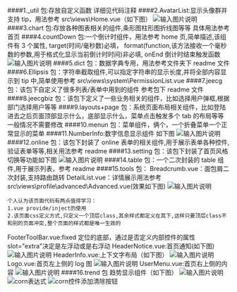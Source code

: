 ####1.\_util 包:存放自定义函数 详细见代码注释
####2.AvatarList:显示头像群并支持 tip，用法参考 src\views\Home.vue（如下图）
![输入图片说明](https://static.oschina.net/uploads/img/201904/12181253_O0Xi.png '在这里输入图片标题')
####3.chart 包:存放各种图表相关的组件,条形图柱形图折线图等等 具体用法参考首页
####4.countDown 包:一个倒计时组件，用法参考 home 页,简单描述,该组件有 3 个属性,
target(时间/毫秒数)必填，
format(function,该方法接收一个毫秒数的参数,用于格式化显示当前倒计时时间)非必填,
onEnd 倒计时结束触发函数
![输入图片说明](https://static.oschina.net/uploads/img/201904/12182046_mwqJ.png '在这里输入图片标题')
####5.dict 包：数据字典专用，用法参考文件夹下 readme 文件
####6.Ellipsis 包：字符串截取组件,可以指定字符串的显示长度,并将全部内容显示到 tip 中,简单使用参考 src\views\system\PermissionList.vue
####7.jeecg 包：该包下自定义了很多列表/表单中用到的组件 参考包下 readme 文件
####8.jeecgbiz 包：该包下定义了一些业务相关的组件，比如选择用户弹框,根据部门选择用户等等
####9.layouts+page 包：系统页面布局相关组件，比如登陆进去之后页面顶部显示什么，底部显示什么，菜单点击触发多个 tab 的布局等等 一般情况不需要修改
####10.menun 包：菜单组件，俩个，一个折叠菜单一个正常显示的菜单
####11.NumberInfo:数字信息显示组件 如下图
![输入图片说明](https://static.oschina.net/uploads/img/201904/12185858_uvJ5.png '在这里输入图片标题')
####12.online 包：该包下封装了 online 表单的相关组件,用于展示表单各种控件,验证表单等等,相关用法参考 readme
####13.setting 包：该包下封装了首页风格切换等功能如下图
![输入图片说明](https://static.oschina.net/uploads/img/201904/12190520_jySG.png '在这里输入图片标题')
####14.table 包：一个二次封装的 table 组件,用于展示列表，参考 readme
####15.tools 包：
Breadcrumb.vue：面包屑二次封装,支持路由跳转
DetailList.vue：详情展示用法参考 src\views\profile\advanced\Advanced.vue(效果如下图)
![输入图片说明](https://static.oschina.net/uploads/img/201904/12193954_Uar6.png '在这里输入图片标题')

```
个人认为该页面代码有两点值得学习：
1.vue provide/inject的使用
2.该页面css定义方式,只定义一个顶层class,其余样式都定义在其下,这样只要顶层class不和别的页面冲突,整个页面的样式都是唯一生效的
```

FooterToolBar.vue:fixed 定位的底部，通过是否定义内部控件的属性 slot="extra"决定是左浮动或是右浮动
HeaderNotice.vue:首页通知(如下图)
![输入图片说明](https://static.oschina.net/uploads/img/201904/12195340_fPe0.png '在这里输入图片标题')
HeaderInfo.vue:上下文字布局（如下图）
![输入图片说明](https://static.oschina.net/uploads/img/201904/12195638_dG5o.png '在这里输入图片标题')
Logo.vue:首页左上侧的 log 图
![输入图片说明](https://static.oschina.net/uploads/img/201904/12200908_ihv3.png '在这里输入图片标题')
UserMenu.vue:首页右上侧的内容
![输入图片说明](https://static.oschina.net/uploads/img/201904/12201226_laQK.png '在这里输入图片标题')
####16.trend 包 趋势显示组件（如下图）
![输入图片说明](https://static.oschina.net/uploads/img/201904/12201600_Wo8K.png '在这里输入图片标题')
![corn表达式](https://oscimg.oschina.net/oscnet/661f9ac09016395f9f49286143af3241623.jpg)
![corn控件添加清除按钮](https://oscimg.oschina.net/oscnet/15096e49f2e29bd829e304d56770025d03c.jpg)
